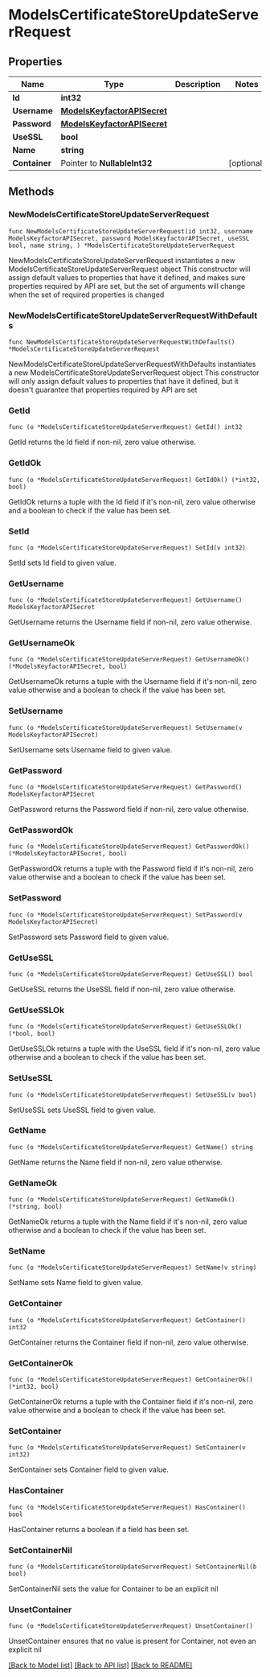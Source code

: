 # ModelsCertificateStoreUpdateServerRequest

## Properties

Name | Type | Description | Notes
------------ | ------------- | ------------- | -------------
**Id** | **int32** |  | 
**Username** | [**ModelsKeyfactorAPISecret**](ModelsKeyfactorAPISecret.md) |  | 
**Password** | [**ModelsKeyfactorAPISecret**](ModelsKeyfactorAPISecret.md) |  | 
**UseSSL** | **bool** |  | 
**Name** | **string** |  | 
**Container** | Pointer to **NullableInt32** |  | [optional] 

## Methods

### NewModelsCertificateStoreUpdateServerRequest

`func NewModelsCertificateStoreUpdateServerRequest(id int32, username ModelsKeyfactorAPISecret, password ModelsKeyfactorAPISecret, useSSL bool, name string, ) *ModelsCertificateStoreUpdateServerRequest`

NewModelsCertificateStoreUpdateServerRequest instantiates a new ModelsCertificateStoreUpdateServerRequest object
This constructor will assign default values to properties that have it defined,
and makes sure properties required by API are set, but the set of arguments
will change when the set of required properties is changed

### NewModelsCertificateStoreUpdateServerRequestWithDefaults

`func NewModelsCertificateStoreUpdateServerRequestWithDefaults() *ModelsCertificateStoreUpdateServerRequest`

NewModelsCertificateStoreUpdateServerRequestWithDefaults instantiates a new ModelsCertificateStoreUpdateServerRequest object
This constructor will only assign default values to properties that have it defined,
but it doesn't guarantee that properties required by API are set

### GetId

`func (o *ModelsCertificateStoreUpdateServerRequest) GetId() int32`

GetId returns the Id field if non-nil, zero value otherwise.

### GetIdOk

`func (o *ModelsCertificateStoreUpdateServerRequest) GetIdOk() (*int32, bool)`

GetIdOk returns a tuple with the Id field if it's non-nil, zero value otherwise
and a boolean to check if the value has been set.

### SetId

`func (o *ModelsCertificateStoreUpdateServerRequest) SetId(v int32)`

SetId sets Id field to given value.


### GetUsername

`func (o *ModelsCertificateStoreUpdateServerRequest) GetUsername() ModelsKeyfactorAPISecret`

GetUsername returns the Username field if non-nil, zero value otherwise.

### GetUsernameOk

`func (o *ModelsCertificateStoreUpdateServerRequest) GetUsernameOk() (*ModelsKeyfactorAPISecret, bool)`

GetUsernameOk returns a tuple with the Username field if it's non-nil, zero value otherwise
and a boolean to check if the value has been set.

### SetUsername

`func (o *ModelsCertificateStoreUpdateServerRequest) SetUsername(v ModelsKeyfactorAPISecret)`

SetUsername sets Username field to given value.


### GetPassword

`func (o *ModelsCertificateStoreUpdateServerRequest) GetPassword() ModelsKeyfactorAPISecret`

GetPassword returns the Password field if non-nil, zero value otherwise.

### GetPasswordOk

`func (o *ModelsCertificateStoreUpdateServerRequest) GetPasswordOk() (*ModelsKeyfactorAPISecret, bool)`

GetPasswordOk returns a tuple with the Password field if it's non-nil, zero value otherwise
and a boolean to check if the value has been set.

### SetPassword

`func (o *ModelsCertificateStoreUpdateServerRequest) SetPassword(v ModelsKeyfactorAPISecret)`

SetPassword sets Password field to given value.


### GetUseSSL

`func (o *ModelsCertificateStoreUpdateServerRequest) GetUseSSL() bool`

GetUseSSL returns the UseSSL field if non-nil, zero value otherwise.

### GetUseSSLOk

`func (o *ModelsCertificateStoreUpdateServerRequest) GetUseSSLOk() (*bool, bool)`

GetUseSSLOk returns a tuple with the UseSSL field if it's non-nil, zero value otherwise
and a boolean to check if the value has been set.

### SetUseSSL

`func (o *ModelsCertificateStoreUpdateServerRequest) SetUseSSL(v bool)`

SetUseSSL sets UseSSL field to given value.


### GetName

`func (o *ModelsCertificateStoreUpdateServerRequest) GetName() string`

GetName returns the Name field if non-nil, zero value otherwise.

### GetNameOk

`func (o *ModelsCertificateStoreUpdateServerRequest) GetNameOk() (*string, bool)`

GetNameOk returns a tuple with the Name field if it's non-nil, zero value otherwise
and a boolean to check if the value has been set.

### SetName

`func (o *ModelsCertificateStoreUpdateServerRequest) SetName(v string)`

SetName sets Name field to given value.


### GetContainer

`func (o *ModelsCertificateStoreUpdateServerRequest) GetContainer() int32`

GetContainer returns the Container field if non-nil, zero value otherwise.

### GetContainerOk

`func (o *ModelsCertificateStoreUpdateServerRequest) GetContainerOk() (*int32, bool)`

GetContainerOk returns a tuple with the Container field if it's non-nil, zero value otherwise
and a boolean to check if the value has been set.

### SetContainer

`func (o *ModelsCertificateStoreUpdateServerRequest) SetContainer(v int32)`

SetContainer sets Container field to given value.

### HasContainer

`func (o *ModelsCertificateStoreUpdateServerRequest) HasContainer() bool`

HasContainer returns a boolean if a field has been set.

### SetContainerNil

`func (o *ModelsCertificateStoreUpdateServerRequest) SetContainerNil(b bool)`

 SetContainerNil sets the value for Container to be an explicit nil

### UnsetContainer
`func (o *ModelsCertificateStoreUpdateServerRequest) UnsetContainer()`

UnsetContainer ensures that no value is present for Container, not even an explicit nil

[[Back to Model list]](../README.md#documentation-for-models) [[Back to API list]](../README.md#documentation-for-api-endpoints) [[Back to README]](../README.md)


